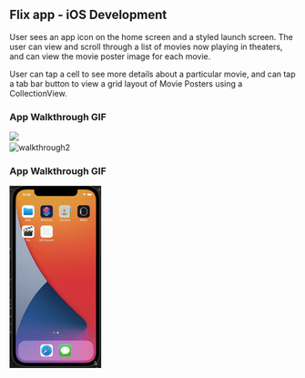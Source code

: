 ## Flix app - iOS Development

User sees an app icon on the home screen and a styled launch screen. The user can view and scroll through a list of movies now playing in theaters, and can view the movie poster image for each movie.

User can tap a cell to see more details about a particular movie, and can tap a tab bar button to view a grid layout of Movie Posters using a CollectionView.

### App Walkthrough GIF

<img src="https://i.imgur.com/5YXwNUA.gif" width=250><br>
![walkthrough2](https://github.com/kristianmurphy/iOS-Flix/blob/main/walkthrough-stage2.gif)


### App Walkthrough GIF

![walkthrough1](https://github.com/kristianmurphy/iOS-Flix/blob/main/walkthrough-stage1.gif)


